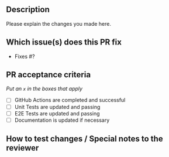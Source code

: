 ## Description
Please explain the changes you made here.

## Which issue(s) does this PR fix

- Fixes #?

## PR acceptance criteria
_Put an `x` in the boxes that apply_

- [ ] GitHub Actions are completed and successful
- [ ] Unit Tests are updated and passing
- [ ] E2E Tests are updated and passing
- [ ] Documentation is updated if necessary

## How to test changes / Special notes to the reviewer
